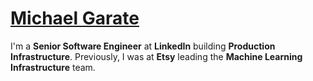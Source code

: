 # [Michael Garate](/)
I'm a **Senior Software Engineer** at **LinkedIn** building **Production Infrastructure**. Previously, I was at **Etsy** leading the **Machine Learning Infrastructure** team.
